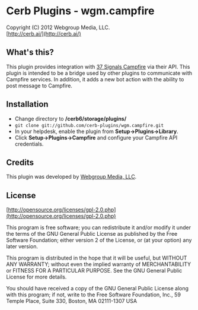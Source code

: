 Cerb Plugins - wgm.campfire
===========================================
Copyright (C) 2012 Webgroup Media, LLC.  
[http://cerb.ai/](http://cerb.ai/)  

What's this?
------------
This plugin provides integration with [37 Signals Campfire](http://www.campfirenow.com/) via their API. This plugin is intended to be a bridge used by other plugins to communicate with Campfire services. In addition, it adds a new bot action with the ability to post message to Campfire.

Installation
------------
* Change directory to **/cerb6/storage/plugins/**
* `git clone git://github.com/cerb-plugins/wgm.campfire.git`
* In your helpdesk, enable the plugin from **Setup->Plugins->Library**.
* Click **Setup->Plugins->Campfire** and configure your Campfire API credentials.

Credits
-------
This plugin was developed by [Webgroup Media, LLC](https://cerb.ai/).

License
-------

[http://opensource.org/licenses/gpl-2.0.php](http://opensource.org/licenses/gpl-2.0.php)  

This program is free software; you can redistribute it and/or modify it under the terms of the GNU General Public License as published by the Free Software Foundation; either version 2 of the License, or (at your option) any later version.

This program is distributed in the hope that it will be useful, but WITHOUT ANY WARRANTY; without even the implied warranty of MERCHANTABILITY or FITNESS FOR A PARTICULAR PURPOSE. See the GNU General Public License for more details.

You should have received a copy of the GNU General Public License along with this program; if not, write to the Free Software Foundation, Inc., 59 Temple Place, Suite 330, Boston, MA 02111-1307 USA
